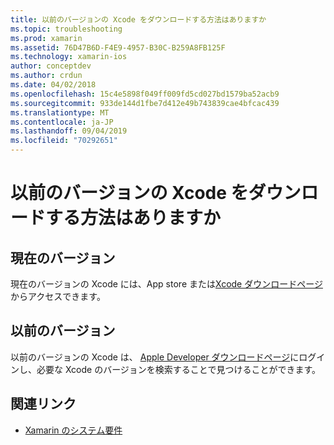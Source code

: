 ```yaml
---
title: 以前のバージョンの Xcode をダウンロードする方法はありますか
ms.topic: troubleshooting
ms.prod: xamarin
ms.assetid: 76D47B6D-F4E9-4957-B30C-B259A8FB125F
ms.technology: xamarin-ios
author: conceptdev
ms.author: crdun
ms.date: 04/02/2018
ms.openlocfilehash: 15c4e5898f049ff009fd5cd027bd1579ba52acb9
ms.sourcegitcommit: 933de144d1fbe7d412e49b743839cae4bfcac439
ms.translationtype: MT
ms.contentlocale: ja-JP
ms.lasthandoff: 09/04/2019
ms.locfileid: "70292651"
---
```

# <a name="how-can-i-download-a-previous-version-of-xcode"></a>以前のバージョンの Xcode をダウンロードする方法はありますか

## <a name="current-version"></a>現在のバージョン

現在のバージョンの Xcode には、App store または[Xcode ダウンロードページ](https://developer.apple.com/xcode/downloads/)からアクセスできます。

## <a name="older-versions"></a>以前のバージョン

以前のバージョンの Xcode は、 [Apple Developer ダウンロードページ](https://developer.apple.com/downloads/more/)にログインし、必要な Xcode のバージョンを検索することで見つけることができます。

## <a name="related-links"></a>関連リンク
- [Xamarin のシステム要件](~/cross-platform/get-started/requirements.md)

